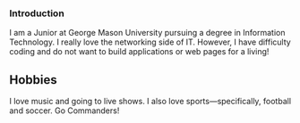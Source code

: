 ### Introduction
I am a Junior at George Mason University pursuing a degree in Information Technology. I really love the networking side of IT. However, I have difficulty coding and do not want to build applications or web pages for a living!

## Hobbies
I love music and going to live shows. I also love sports—specifically, football and soccer. Go Commanders!
